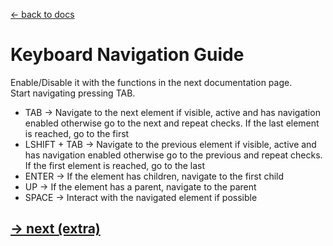 [<- back to docs](docs.md)

# Keyboard Navigation Guide

Enable/Disable it with the functions in the next documentation page.<br>
Start navigating pressing TAB.

- TAB -> Navigate to the next element if visible, active and has navigation enabled otherwise go to the next and repeat checks. If the last element is reached, go to the first
- LSHIFT + TAB -> Navigate to the previous element if visible, active and has navigation enabled otherwise go to the previous and repeat checks. If the first element is reached, go to the last
- ENTER -> If the element has children, navigate to the first child
- UP -> If the element has a parent, navigate to the parent
- SPACE -> Interact with the navigated element if possible

## [-> next (extra)](extra.md)